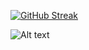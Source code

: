 [![GitHub Streak](https://github-readme-streak-stats.herokuapp.com/?user=DenverCoder1)](https://git.io/streak-stats)

![Alt text](https://spotify-recently-played-readme.vercel.app/api?user=dkjcdvsyjz6ciuzj2xfl5tp6c&width={100%})




<!--
**mkuba2006/mkuba2006** is a ✨ _special_ ✨ repository because its `README.md` (this file) appears on your GitHub profile..

Here are some ideas to get you started:

- 🔭 I’m currently working on ...
- 🌱 I’m currently learning ...
- 👯 I’m looking to collaborate on ...
- 🤔 I’m looking for help with ...
- 💬 Ask me about ...
- 📫 How to reach me: ...
- 😄 Pronouns: ...
- ⚡ Fun fact: ...
-->
